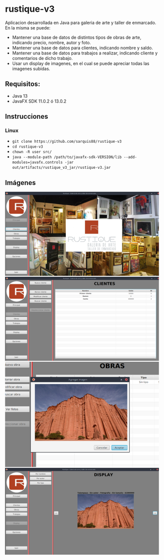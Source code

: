 # rustique-v3
Aplicacion desarrollada en Java para galeria de arte y taller de enmarcado. En la misma se puede:
* Mantener una base de datos de distintos tipos de obras de arte, indicando precio, nombre, autor y foto.
* Mantener una base de datos para clientes, indicando nombre y saldo.
* Mantener una base de datos para trabajos a realizar, indicando cliente y comentarios de dicho trabajo.
* Usar un display de imagenes, en el cual se puede apreciar todas las imagenes subidas.
## Requisitos:
* Java 13 
* JavaFX SDK 11.0.2 ó 13.0.2
## Instrucciones
### Linux
* ```git clone https://github.com/sarquis88/rustique-v3```
* ```cd rustique-v3```  
* ```chown -R user src/```
* ```java --module-path /path/to/javafx-sdk-VERSION/lib --add-modules=javafx.controls -jar out/artifacts/rustique_v3_jar/rustique-v3.jar```
## Imágenes
![Inicio](https://github.com/sarquis88/rustique-v3/blob/master/rustique0.png)
![Clientes](https://github.com/sarquis88/rustique-v3/blob/master/rustique1.png)
![Imagen](https://github.com/sarquis88/rustique-v3/blob/master/rustique2.png)
![Display](https://github.com/sarquis88/rustique-v3/blob/master/rustique3.png)

